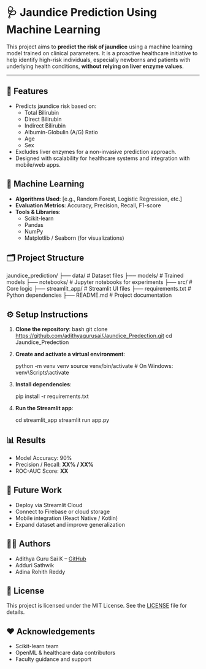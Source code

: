 
# 🩺 Jaundice Prediction Using Machine Learning

This project aims to **predict the risk of jaundice** using a machine learning model trained on clinical parameters. It is a proactive healthcare initiative to help identify high-risk individuals, especially newborns and patients with underlying health conditions, **without relying on liver enzyme values**.

---

## 📌 Features

- Predicts jaundice risk based on:
  - Total Bilirubin
  - Direct Bilirubin
  - Indirect Bilirubin
  - Albumin-Globulin (A/G) Ratio
  - Age
  - Sex
- Excludes liver enzymes for a non-invasive prediction approach.
- Designed with scalability for healthcare systems and integration with mobile/web apps.

## 🧠 Machine Learning

- **Algorithms Used**: [e.g., Random Forest, Logistic Regression, etc.]
- **Evaluation Metrics**: Accuracy, Precision, Recall, F1-score
- **Tools & Libraries**:
  - Scikit-learn
  - Pandas
  - NumPy
  - Matplotlib / Seaborn (for visualizations)

## 🗂️ Project Structure


jaundice\_prediction/
├── data/                   # Dataset files
├── models/                 # Trained models
├── notebooks/              # Jupyter notebooks for experiments
├── src/                    # Core logic
├── streamlit\_app/          # Streamlit UI files
├── requirements.txt        # Python dependencies
├── README.md               # Project documentation

## ⚙️ Setup Instructions

1. **Clone the repository**:
   bash
   git clone https://github.com/adithyagurusai/Jaundice_Predection.git
   cd Jaundice_Predection

2. **Create and activate a virtual environment**:


   python -m venv venv
   source venv/bin/activate  # On Windows: venv\Scripts\activate

3. **Install dependencies**:

   pip install -r requirements.txt


4. **Run the Streamlit app**:

   cd streamlit_app
   streamlit run app.py


## 📊 Results

* Model Accuracy: 90%
* Precision / Recall: **XX% / XX%**
* ROC-AUC Score: **XX**

## 🚀 Future Work

* Deploy via Streamlit Cloud
* Connect to Firebase or cloud storage
* Mobile integration (React Native / Kotlin)
* Expand dataset and improve generalization


## 👨‍💻 Authors

* Adithya Guru Sai K – [GitHub](https://github.com/adithyagurusai)
* Adduri Sathwik
* Adina Rohith Reddy

## 📄 License

This project is licensed under the MIT License. See the [LICENSE](LICENSE) file for details.


## ❤️ Acknowledgements

* Scikit-learn team
* OpenML & healthcare data contributors
* Faculty guidance and support
